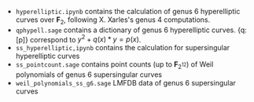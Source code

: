 - ```hyperelliptic.ipynb``` contains the calculation of genus 6 hyperelliptic curves over $\mathbf{F}_2$, following X. Xarles's genus 4 computations.
- ```qphypell.sage``` contains a dictionary of genus 6 hyperelliptic curves. \{q:\[p\]\} correspond to $y^2 + q(x)*y = p(x)$.
- ```ss_hyperelliptic,ipynb``` contains the calculation for supersingular hyperelliptic curves
- ```ss_pointcount.sage``` contains point counts (up to $\mathbf{F}_{2^12}$) of Weil polynomials of genus 6 supersingular curves
- ```weil_polynomials_ss_g6.sage``` LMFDB data of genus 6 supersingular curves
